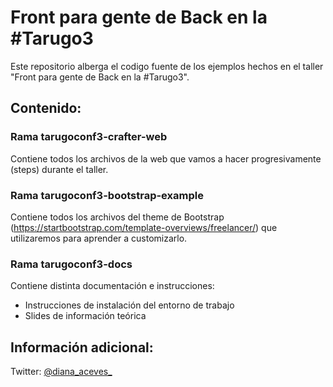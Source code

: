 Front para gente de Back en la #Tarugo3
=======================================
Este repositorio alberga el codigo fuente de los ejemplos hechos en el taller "Front para gente de Back en la #Tarugo3".

Contenido:
----------------------

### Rama tarugoconf3-crafter-web
Contiene todos los archivos de la web que vamos a hacer progresivamente (steps) durante el taller.

### Rama tarugoconf3-bootstrap-example
Contiene todos los archivos del theme de Bootstrap (https://startbootstrap.com/template-overviews/freelancer/) que utilizaremos para aprender a customizarlo.

### Rama tarugoconf3-docs
Contiene distinta documentación e instrucciones:
- Instrucciones de instalación del entorno de trabajo
- Slides de información teórica


Información adicional:
----------------------
Twitter: [@diana_aceves_](https://twitter.com/diana_aceves_)